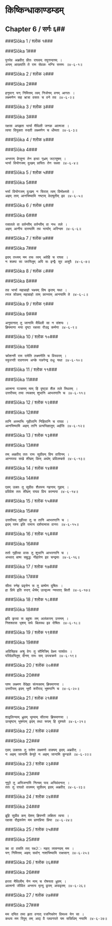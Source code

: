 किष्किन्धाकाण्डम्डम्
===============================


## Chapter 6  / सर्गः ६##


###Slōka 1 / श्लोक १###


###Slōka 1###


    पुनरेव अब्रवीत् प्रीतः राघवम् रघुनन्दनम् ।
    अयम् आख्याति ते राम सेवकः मन्त्रि सत्तमः ॥४-६-१॥


###Slōka 2 / श्लोक २###


###Slōka 2###


    हनुमान् यन् निमित्तम् त्वम् निर्जनम् वनम् आगतः ।
    लक्ष्मणेन सह भ्रात्रा वसतः च वने तव ॥४-६-२॥


###Slōka 3 / श्लोक ३###


###Slōka 3###


    रक्षसा अपहृता भार्या मैथिली जनक आत्मजा ।
    त्वया वियुक्ता रुदती लक्ष्मणेन च धीमता ॥४-६-३॥


###Slōka 4 / श्लोक ४###


###Slōka 4###


    अन्तरम् प्रेप्सुना तेन हत्वा गृध्रम् जटायुषम् ।
    भार्या वियोगजम् दुःखम् प्रापितः तेन रक्ष्सा ॥४-६-४॥


###Slōka 5 / श्लोक ५###


###Slōka 5###


    भर्या वियोगजम् दुःखम् न चिरात् त्वम् विमोक्ष्यसे ।
    अहम् ताम् आनयिष्यामि नष्टाम् वेदश्रुतीम् इव ॥४-६-५॥


###Slōka 6 / श्लोक ६###


###Slōka 6###


    रसातले वा वर्तन्तीम् वर्तन्तीम् वा नभः तले ।
    अहम् आनीय दास्यामि तव भार्याम् अरिन्दम ॥४-६-६॥


###Slōka 7 / श्लोक ७###


###Slōka 7###


    इदम् तथ्यम् मम वचः त्वम् अवेहि च राघव ।
    न शक्या सा जरयितुम् अपि सः इन्द्रैः सुर असुरैः ॥४-६-७॥


###Slōka 8 / श्लोक ८###


###Slōka 8###


    तव भार्या महाबाहो भक्ष्यम् विष कृतम् यथा ।
    त्यज शोकम् महाबाहो ताम् कान्ताम् आनयामि ते ॥४-६-८॥


###Slōka 9 / श्लोक ९###


###Slōka 9###


    अनुमानात् तु जानामि मैथिली सा न संशयः ।
    ह्रियमाणा मया दृष्टा रक्षसा रौउद्र कर्मणा ॥४-६-९॥


###Slōka 10 / श्लोक १०###


###Slōka 10###


    क्रोशन्ती राम रामेति लक्ष्मणेति च विस्वरम् ।
    स्फुरन्ती रावणस्य अन्के पन्नगेन्द्र वधूः यथा ॥४-६-१०॥


###Slōka 11 / श्लोक ११###


###Slōka 11###


    आत्मना पञ्चमम् माम् हि दृष्ट्वा शैल तले स्थितम् ।
    उत्तरीयम् तया त्यक्तम् शुभानि आभरणानि च ॥४-६-११॥


###Slōka 12 / श्लोक १२###


###Slōka 12###


    तानि अस्माभिः गृहीतानि निहितानि च राघव ।
    आनयिष्यामि अहम् तानि प्रत्यभिज्ञातुम् अर्हसि ॥४-६-१२॥


###Slōka 13 / श्लोक १३###


###Slōka 13###


    तम् अब्रवीत् ततः रामः सुग्रीवम् प्रिय वादिनम् ।
    आनयस्व सखे शीघ्रम् किम् अर्थम् प्रविलम्बसे ॥४-६-१३॥


###Slōka 14 / श्लोक १४###


###Slōka 14###


    एवम् उक्तः तु सुग्रीवः शैलस्य गहनाम् गुहाम् ।
    प्रविवेश ततः शीघ्रम् राघव प्रिय काम्यया ॥४-६-१४॥


###Slōka 15 / श्लोक १५###


###Slōka 15###


    उत्तरीयम् गृहीत्वा तु स तानि आभरणानि च ।
    इदम् पश्य इति रामाय दर्शयामास वानरः ॥४-६-१५॥


###Slōka 16 / श्लोक १६###


###Slōka 16###


    ततो गृहीत्वा वासः तु शुभानि आभरणानि च ।
    अभवत् बाष्प सम्रुद्धः नीहारेण इव चन्द्रमाः ॥४-६-१६॥


###Slōka 17 / श्लोक १७###


###Slōka 17###


    सीता स्नेह प्रवृत्तेन स तु बाष्पेण दूषितः ।
    हा प्रिये इति रुदन् धैर्यम् उत्सृज्य न्यपतत् क्षितौ ॥४-६-१७॥


###Slōka 18 / श्लोक १८###


###Slōka 18###


    हृदि कृत्वा स बहुशः तम् अलंकारम् उत्तमम् ।
    निशश्वास भृशम् सर्पः बिलस्थ इव रोषितः ॥४-६-१८॥


###Slōka 19 / श्लोक १९###


###Slōka 19###


    अविच्छिन्न अश्रु वेगः तु सौमित्रिम् प्रेक्ष्य पार्श्वतः ।
    परिदेवयितुम् दीनम् रामः सम् उपचक्रमे ॥४-६-१९॥


###Slōka 20 / श्लोक २०###


###Slōka 20###


    पश्य लक्ष्मण वैदेह्या संत्यक्तम् ह्रियमाणया ।
    उत्तरीयम् इदम् भूमौ शरीराद् भूषणानि च ॥४-६-२०॥


###Slōka 21 / श्लोक २१###


###Slōka 21###


    शाद्वलिन्याम् ध्रुवम् भूम्याम् सीतया ह्रियमाणया ।
    उत्सृष्टम् भूषणाम् इदम् तथा रूपम् हि दृश्यते ॥४-६-२१॥


###Slōka 22 / श्लोक २२###


###Slōka 22###


    एवम् उक्तसः तु रामेण लक्ष्मणो वाक्यम् इदम् अब्रवीत् ।
    न अहम् जानामि केयूरे न अहम् जानामि कुन्डले ॥४-६-२२॥


###Slōka 23 / श्लोक २३###


###Slōka 23###


    नूपुरे तु अभिजनामि नित्यम् पाद अभिवंदनात् ।
    ततः तु राघवो वाक्यम् सुग्रीवम् इदम् अब्रवीत् ॥४-६-२३॥


###Slōka 24 / श्लोक २४###


###Slōka 24###


    ब्रूहि सुग्रीव कम् देशम् ह्रियन्ती लक्षिता त्वया ।
    रक्षसा रौद्ररूपेण मम प्राणप्रिया प्रिया ॥४-६-२४॥


###Slōka 25 / श्लोक २५###


###Slōka 25###


    क्व वा वसति तत् रक्षJः महत् व्यसनदम् मम ।
    यन् निमित्तम् अहम् सर्वान् नाशयिष्यामि राक्षसान् ॥४-६-२५॥


###Slōka 26 / श्लोक २६###


###Slōka 26###


    हरता मैथिलीम् येन माम् च रोषयता ध्रुवम् ।
    आत्मनो जीवित अन्ताय मृत्यु द्वारम् अपावृतम् ॥४-६-२६॥


###Slōka 27 / श्लोक २७###


###Slōka 27###


    मम दयित तमा हृता वनात् रजनिचरेण विमथ्य येन सा ।
    कथय मम रिपुम् तम् अद्य वै प्लवगपते यम सन्निधिम् नयामि ॥४-६-२७॥


